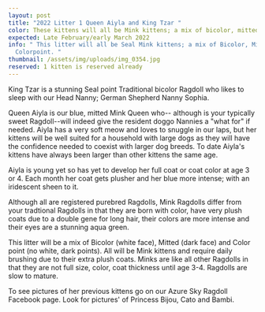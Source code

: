 ```yaml
---
layout: post
title: "2022 Litter 1 Queen Aiyla and King Tzar "
color: These kittens will all be Mink kittens; a mix of bicolor, mitted and colorpoint
expected: Late February/early March 2022
info: " This litter will all be Seal Mink kittens; a mix of Bicolor, Mitted and
  Colorpoint. "
thumbnail: /assets/img/uploads/img_0354.jpg
reserved: 1 kitten is reserved already
---
```

King Tzar is a stunning Seal point Traditional bicolor Ragdoll who likes to sleep with our Head Nanny; German Shepherd Nanny Sophia. 

Queen Aiyla is our blue, mitted Mink Queen who-- although is your typically sweet Ragdoll--will indeed give the resident doggo Nannies a "what for" if needed. Aiyla has a very soft meow and loves to snuggle in our laps, but her kittens will be well suited for a household with large dogs as they will have the confidence needed to coexist with larger dog breeds. To date Aiyla's kittens have always been larger than other kittens the same age. 

Aiyla is young yet so has yet to develop her full coat or coat color at age 3 or 4. Each month her coat gets plusher and her blue more intense; with an iridescent sheen to it. 

Although all are registered purebred Ragdolls, Mink Ragdolls differ from your tradtional Ragdolls in that they are born with color,  have very plush coats due to a double gene for long hair, their colors are more intense and their eyes are a stunning aqua green. 

This litter will be a mix of Bicolor (white face), Mitted (dark face) and Color point (no white, dark points). All will be Mink kittens and require daily brushing due to their extra plush coats. Minks are like all other Ragdolls in that they are not full size, color, coat thickness until age 3-4. Ragdolls are slow to mature. 

To see pictures of her previous kittens go on our Azure Sky Ragdoll Facebook page. Look for pictures' of Princess Bijou, Cato and Bambi.